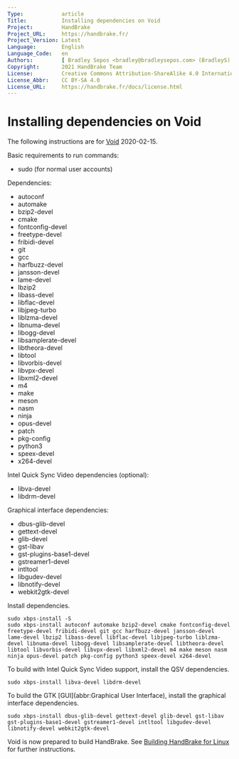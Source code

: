 ```yaml
---
Type:            article
Title:           Installing dependencies on Void
Project:         HandBrake
Project_URL:     https://handbrake.fr/
Project_Version: Latest
Language:        English
Language_Code:   en
Authors:         [ Bradley Sepos <bradley@bradleysepos.com> (BradleyS) ]
Copyright:       2021 HandBrake Team
License:         Creative Commons Attribution-ShareAlike 4.0 International
License_Abbr:    CC BY-SA 4.0
License_URL:     https://handbrake.fr/docs/license.html
---
```


Installing dependencies on Void
===============================

The following instructions are for [Void](https://voidlinux.org) 2020-02-15.

Basic requirements to run commands:

- sudo (for normal user accounts)

Dependencies:

- autoconf
- automake
- bzip2-devel
- cmake
- fontconfig-devel
- freetype-devel
- fribidi-devel
- git
- gcc
- harfbuzz-devel
- jansson-devel
- lame-devel
- lbzip2
- libass-devel
- libflac-devel
- libjpeg-turbo
- liblzma-devel
- libnuma-devel
- libogg-devel
- libsamplerate-devel
- libtheora-devel
- libtool
- libvorbis-devel
- libvpx-devel
- libxml2-devel
- m4
- make
- meson
- nasm
- ninja
- opus-devel
- patch
- pkg-config
- python3
- speex-devel
- x264-devel

Intel Quick Sync Video dependencies (optional):

- libva-devel
- libdrm-devel

Graphical interface dependencies:

- dbus-glib-devel
- gettext-devel
- glib-devel
- gst-libav
- gst-plugins-base1-devel
- gstreamer1-devel
- intltool
- libgudev-devel
- libnotify-devel
- webkit2gtk-devel

Install dependencies.

    sudo xbps-install -S
    sudo xbps-install autoconf automake bzip2-devel cmake fontconfig-devel freetype-devel fribidi-devel git gcc harfbuzz-devel jansson-devel lame-devel lbzip2 libass-devel libflac-devel libjpeg-turbo liblzma-devel libnuma-devel libogg-devel libsamplerate-devel libtheora-devel libtool libvorbis-devel libvpx-devel libxml2-devel m4 make meson nasm ninja opus-devel patch pkg-config python3 speex-devel x264-devel

To build with Intel Quick Sync Video support, install the QSV dependencies.

    sudo xbps-install libva-devel libdrm-devel

To build the GTK [GUI](abbr:Graphical User Interface), install the graphical interface dependencies.

    sudo xbps-install dbus-glib-devel gettext-devel glib-devel gst-libav gst-plugins-base1-devel gstreamer1-devel intltool libgudev-devel libnotify-devel webkit2gtk-devel

Void is now prepared to build HandBrake. See [Building HandBrake for Linux](build-linux.html) for further instructions.
